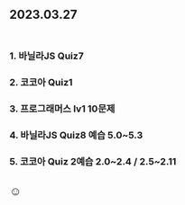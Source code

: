 ## 2023.03.27<br/><br/>

### 1. 바닐라JS Quiz7
### 2. 코코아 Quiz1
### 3. 프로그래머스 lv1 10문제
### 4. 바닐라JS Quiz8 예습 5.0~5.3
### 5. 코코아 Quiz 2예습 2.0~2.4 / 2.5~2.11 




## ☺
